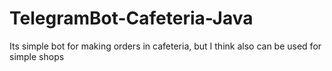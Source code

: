 # TelegramBot-Cafeteria-Java
Its simple bot for making orders in cafeteria, but I think also can be used for simple shops
